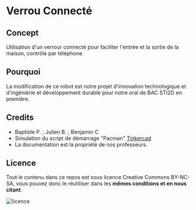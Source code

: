 # Verrou Connecté

## Concept
Utilisation d'un verrour connecté pour faciliter l'entrée et la sortie de la maison, contrôle par téléphone.

## Pourquoi
La modification de ce robot est notre projet d'innovation technologique et d'ingéniérie et développement durable pour notre oral de BAC STI2D en première.

## Credits
* Baptiste P. ; Julien B. ; Benjamin C
* Simulation du script de démarrage "Pacman" [Tinkercad](https://www.tinkercad.com/things/8Txmi3q0drQ)
* La documentation est la propriété de nos professeurs.

## Licence
Tout le contenu dans ce repos est sous licence Creative Commons BY-NC-SA, vous pouvez donc le réutiliser dans les **mêmes conditions et en nous citant**.

![licence](https://i.creativecommons.org/l/by-nc-sa/4.0/88x31.png)
